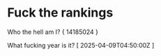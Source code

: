 # Fuck the rankings

Who the hell am I?
{ 14185024 }

What fucking year is it?
[ 2025-04-09T04:50:00Z ]
